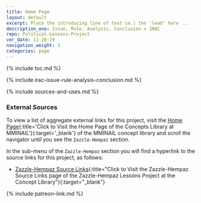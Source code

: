 ```yaml
---
title: Home Page
layout: default
excerpt: Place the introducing line of text ie.) the 'lead' here ...
description_one: Issue, Rule, Analysis, Conclusion = IRAC
repo: Political-Lessons-Project
ver_date: 11-20-19
navigation_weight: 1
categories: page
---
```

{% include toc.md %}

{% include irac-issue-rule-analysis-conclusion.md %}

{% include sources-and-uses.md %}

### External Sources

To view a list of aggregate external links for this project, visit the [Home Page](https://mminail.github.io/){:title='Click to Visit the Home Page of the Concepts Library at MMINAIL'}{:target='_blank'} of the MMINAIL concept library and scroll the navigator until you see the `Zazzle-Hempaz` section.

In the sub-menu of the `Zazzle-Hempaz` section you will find a hyperlink to the source links for this project, as follows:

- [Zazzle-Hempaz Source Links](https://mminail.github.io/Zazzle-Hempaz/Zazzle-Hempaz-Source-Links.htm){:title="Click to Visit the Zazzle-Hempaz Source Links page of the Zazzle-Hempaz Lessons Project at the Concept Library"}{:target="_blank"}

{% include patreon-link.md %}
